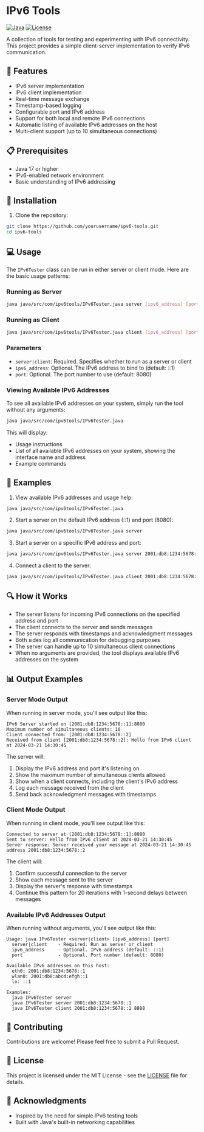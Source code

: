 # IPv6 Tools

[![Java](https://img.shields.io/badge/Java-17-red.svg)](https://www.oracle.com/java/)
[![License](https://img.shields.io/badge/License-MIT-blue.svg)](LICENSE)

A collection of tools for testing and experimenting with IPv6 connectivity. This project provides a simple client-server implementation to verify IPv6 communication.

## 🌟 Features

- IPv6 server implementation
- IPv6 client implementation
- Real-time message exchange
- Timestamp-based logging
- Configurable port and IPv6 address
- Support for both local and remote IPv6 connections
- Automatic listing of available IPv6 addresses on the host
- Multi-client support (up to 10 simultaneous connections)

## 📋 Prerequisites

- Java 17 or higher
- IPv6-enabled network environment
- Basic understanding of IPv6 addressing

## 🚀 Installation

1. Clone the repository:
```bash
git clone https://github.com/yourusername/ipv6-tools.git
cd ipv6-tools
```

## 💻 Usage

The `IPv6Tester` class can be run in either server or client mode. Here are the basic usage patterns:

### Running as Server

```bash
java java/src/com/ipv6tools/IPv6Tester.java server [ipv6_address] [port]
```

### Running as Client

```bash
java java/src/com/ipv6tools/IPv6Tester.java client [ipv6_address] [port]
```

### Parameters

- `server|client`: Required. Specifies whether to run as a server or client
- `ipv6_address`: Optional. The IPv6 address to bind to (default: ::1)
- `port`: Optional. The port number to use (default: 8080)

### Viewing Available IPv6 Addresses

To see all available IPv6 addresses on your system, simply run the tool without any arguments:

```bash
java java/src/com/ipv6tools/IPv6Tester.java
```

This will display:
- Usage instructions
- List of all available IPv6 addresses on your system, showing the interface name and address
- Example commands

## 📝 Examples

1. View available IPv6 addresses and usage help:
```bash
java java/src/com/ipv6tools/IPv6Tester.java
```

2. Start a server on the default IPv6 address (::1) and port (8080):
```bash
java java/src/com/ipv6tools/IPv6Tester.java server
```

3. Start a server on a specific IPv6 address and port:
```bash
java java/src/com/ipv6tools/IPv6Tester.java server 2001:db8:1234:5678::1 8888
```

4. Connect a client to the server:
```bash
java java/src/com/ipv6tools/IPv6Tester.java client 2001:db8:1234:5678::1 8888
```

## 🔍 How it Works

- The server listens for incoming IPv6 connections on the specified address and port
- The client connects to the server and sends messages
- The server responds with timestamps and acknowledgment messages
- Both sides log all communication for debugging purposes
- The server can handle up to 10 simultaneous client connections
- When no arguments are provided, the tool displays available IPv6 addresses on the system

## 📊 Output Examples

### Server Mode Output

When running in server mode, you'll see output like this:
```
IPv6 Server started on [2001:db8:1234:5678::1]:8080
Maximum number of simultaneous clients: 10
Client connected from: [2001:db8:1234:5678::2]
Received from client [2001:db8:1234:5678::2]: Hello from IPv6 client at 2024-03-21 14:30:45
```

The server will:
1. Display the IPv6 address and port it's listening on
2. Show the maximum number of simultaneous clients allowed
3. Show when a client connects, including the client's IPv6 address
4. Log each message received from the client
5. Send back acknowledgment messages with timestamps

### Client Mode Output

When running in client mode, you'll see output like this:
```
Connected to server at [2001:db8:1234:5678::1]:8080
Sent to server: Hello from IPv6 client at 2024-03-21 14:30:45
Server response: Server received your message at 2024-03-21 14:30:45 address 2001:db8:1234:5678::2
```

The client will:
1. Confirm successful connection to the server
2. Show each message sent to the server
3. Display the server's response with timestamps
4. Continue this pattern for 20 iterations with 1-second delays between messages

### Available IPv6 Addresses Output

When running without arguments, you'll see output like this:
```
Usage: java IPv6Tester <server|client> [ipv6_address] [port]
  server|client    - Required. Run as server or client
  ipv6_address     - Optional. IPv6 address (default: ::1)
  port             - Optional. Port number (default: 8080)

Available IPv6 addresses on this host:
  eth0: 2001:db8:1234:5678::1
  wlan0: 2001:db8:abcd:efgh::1
  lo: ::1

Examples:
  java IPv6Tester server
  java IPv6Tester server 2001:db8:1234:5678::1
  java IPv6Tester client 2001:db8:1234:5678::1 8888
```

## 🤝 Contributing

Contributions are welcome! Please feel free to submit a Pull Request.

## 📄 License

This project is licensed under the MIT License - see the [LICENSE](LICENSE) file for details.

## 🙏 Acknowledgments

- Inspired by the need for simple IPv6 testing tools
- Built with Java's built-in networking capabilities
